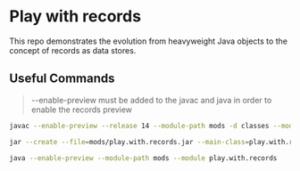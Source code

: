 # Play with records

This repo demonstrates the evolution from heavyweight Java objects to the concept of records as data stores.

## Useful Commands

> --enable-preview must be added to the javac and java in order to enable the records preview

```bash
javac --enable-preview --release 14 --module-path mods -d classes --module-source-path src $(find src -name "*.java")
```

```bash
jar --create --file=mods/play.with.records.jar --main-class=play.with.records.Main -C classes/play.with.records .
```

```bash
java --enable-preview --module-path mods --module play.with.records
```